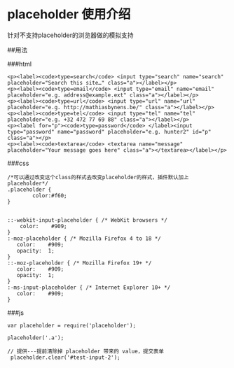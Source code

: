 # placeholder 使用介绍

针对不支持placeholder的浏览器做的模拟支持




##用法

###html

	<p><label><code>type=search</code> <input type="search" name="search" placeholder="Search this site…" class="a"></label></p>
	<p><label><code>type=email</code> <input type="email" name="email" placeholder="e.g. address@example.ext" class="a"></label></p>
	<p><label><code>type=url</code> <input type="url" name="url" placeholder="e.g. http://mathiasbynens.be/" class="a"></label></p>
	<p><label><code>type=tel</code> <input type="tel" name="tel" placeholder="e.g. +32 472 77 69 88" class="a"></label></p>
	<p><label for="p"><code>type=password</code> </label><input type="password" name="password" placeholder="e.g. hunter2" id="p" class="a"></p>
	<p><label><code>textarea</code> <textarea name="message" placeholder="Your message goes here" class="a"></textarea></label></p>

###css

	/*可以通过改变这个class的样式去改变placeholder的样式，插件默认加上placeholder*/
	.placeholder {
			color:#f60;
	}


	::-webkit-input-placeholder { /* WebKit browsers */
    	color:    #909;
	}
	:-moz-placeholder { /* Mozilla Firefox 4 to 18 */
	   color:    #909;
	   opacity:  1;
	}
	::-moz-placeholder { /* Mozilla Firefox 19+ */
	   color:    #909;
	   opacity:  1;
	}
	:-ms-input-placeholder { /* Internet Explorer 10+ */
	   color:    #909;
	}


###js

	var placeholder = require('placeholder');

	placeholder('.a');

	// 提供---提前清除掉 placeholder 带来的 value，提交表单
     placeholder.clear('#test-input-2');